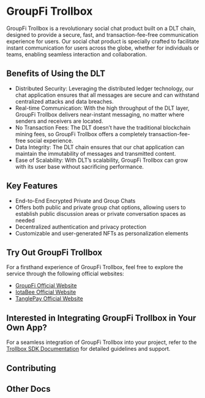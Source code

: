 # GroupFi Trollbox
GroupFi Trollbox is a revolutionary social chat product built on a DLT chain, designed to provide a secure, fast, and transaction-fee-free communication experience for users. Our social chat product is specially crafted to facilitate instant communication for users across the globe, whether for individuals or teams, enabling seamless interaction and collaboration.

## Benefits of Using the DLT
* Distributed Security: Leveraging the distributed ledger technology, our chat application ensures that all messages are secure and can withstand centralized attacks and data breaches.
* Real-time Communication: With the high throughput of the DLT layer, GroupFi Trollbox delivers near-instant messaging, no matter where senders and receivers are located.
* No Transaction Fees: The DLT doesn’t have the traditional blockchain mining fees, so GroupFi Trollbox offers a completely transaction-fee-free social experience.
* Data Integrity: The DLT chain ensures that our chat application can maintain the immutability of messages and transmitted content.
* Ease of Scalability: With DLT’s scalability, GroupFi Trollbox can grow with its user base without sacrificing performance.

## Key Features
* End-to-End Encrypted Private and Group Chats
* Offers both public and private group chat options, allowing users to establish public discussion areas or private conversation spaces as needed
* Decentralized authentication and privacy protection
* Customizable and user-generated NFTs as personalization elements

## Try Out GroupFi Trollbox
For a firsthand experience of GroupFi Trollbox, feel free to explore the service through the following official websites:
  * [GroupFi Official Website](https://groupfi.ai/)
  * [IotaBee Official Website](https://iotabee.com/)
  * [TanglePay Official Website](https://tanglepay.com/)

## Interested in Integrating GroupFi Trollbox in Your Own App?
For a seamless integration of GroupFi Trollbox into your project, refer to the [Trollbox SDK Documentation](https://github.com/TanglePay/GroupFi-trollbox/blob/dev/packages/sdk/README.md) for detailed guidelines and support.

## Contributing

## Other Docs
